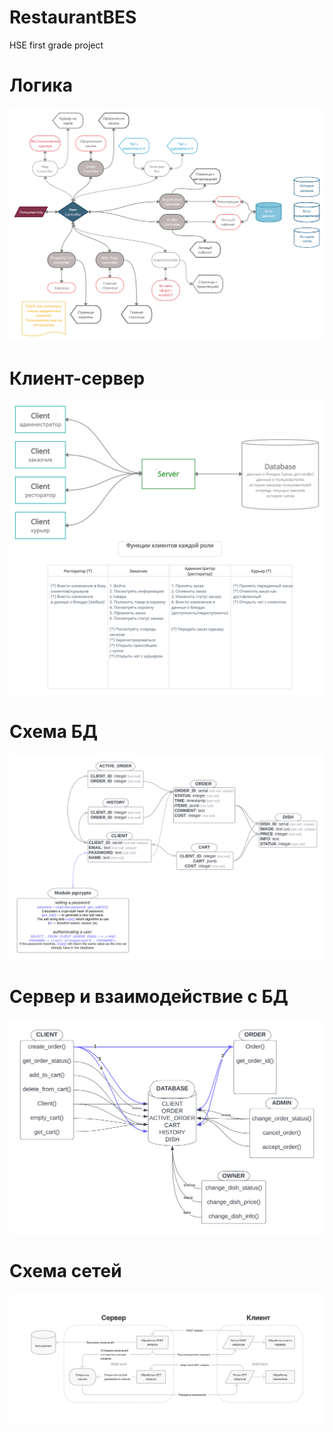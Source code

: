 # RestaurantBES
HSE first grade project

# Логика
![Логика](https://github.com/Goshabur/RestaurantBES/blob/main/Restaurant%20BES.png)

# Клиент-сервер
![Клиент-Сервер](https://github.com/Goshabur/RestaurantBES/blob/main/Client-Server%20Model.png)

# Схема БД
![Схема БД](https://github.com/Goshabur/RestaurantBES/blob/main/DataBase%20UML.png)

# Сервер и взаимодействие с БД
![Сервер](https://github.com/Goshabur/RestaurantBES/blob/main/Server%20UML.png)

# Схема сетей
![Сети](https://github.com/Goshabur/RestaurantBES/blob/main/Server%20(1).png)
